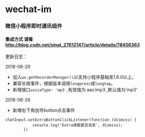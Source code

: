 # wechat-im
### 微信小程序即时通讯组件
#### 集成方式 请看 http://blog.csdn.net/sinat_27612147/article/details/78456363

更新日志：

2018-06-29
 - 加入`wx.getRecorderManager()`以支持小程序基础库1.6.0以上。
 - 兼容长按事件，根据版本调用`longpress`或`longtap`。
 - 新增接口`voiceType: 'mp3'`,有效值为 aac/mp3 ,默认值为'mp3'

2018-06-26
 - 新增右下角加号button点击事件
```
chatInput.setExtraButtonClickListener(function (dismiss) {
            console.log('Extra弹窗是否消息', dismiss);
        })
```
